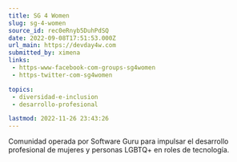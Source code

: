 ```yaml
---
title: SG 4 Women
slug: sg-4-women
source_id: rec0eRnyb5DuhPdSQ
date: 2022-09-08T17:51:53.000Z
url_main: https://devday4w.com
submitted_by: ximena
links: 
 - https-www-facebook-com-groups-sg4women
 - https-twitter-com-sg4women

topics: 
 - diversidad-e-inclusion
 - desarrollo-profesional

lastmod: 2022-11-26 23:43:26
---
```


Comunidad operada por Software Guru para impulsar el desarrollo profesional de mujeres y personas LGBTQ+ en roles de tecnología.
